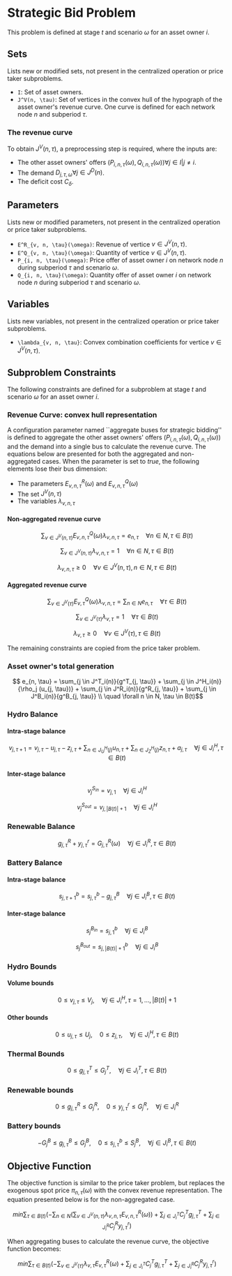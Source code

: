 # Strategic Bid Problem

This problem is defined at stage $t$ and scenario $\omega$ for an asset owner $i$.

## Sets

Lists new or modified sets, not present in the centralized operation or price taker subproblems.

- ``I``: Set of asset owners.
- ``J^V(n, \tau)``: Set of vertices in the convex hull of the hypograph of the asset owner's revenue curve. One curve is defined for each network node $n$ and subperiod $\tau$.

### The revenue curve

To obtain $J^V(n, \tau)$, a preprocessing step is required, where the inputs are:

- The other asset owners' offers $(P_{i, n, \tau}(\omega), Q_{i, n, \tau}(\omega)) \forall j \in I | j \neq i$.
- The demand $D_{j, \tau, \omega} \forall j \in J^D(n)$.
- The deficit cost $C_\delta$.

## Parameters

Lists new or modified parameters, not present in the centralized operation or price taker subproblems.

- ``E^R_{v, n, \tau}(\omega)``: Revenue of vertice $v \in J^V(n, \tau)$.
- ``E^Q_{v, n, \tau}(\omega)``: Quantity of vertice $v \in J^V(n, \tau)$.
- ``P_{i, n, \tau}(\omega)``: Price offer of asset owner $i$ on network node $n$ during subperiod $\tau$ and scenario $\omega$.
- ``Q_{i, n, \tau}(\omega)``: Quantity offer of asset owner $i$ on network node $n$ during subperiod $\tau$ and scenario $\omega$.

## Variables

Lists new variables, not present in the centralized operation or price taker subproblems.

- ``\lambda_{v, n, \tau}``: Convex combination coefficients for vertice $v \in J^V(n, \tau)$.

## Subproblem Constraints

The following constraints are defined for a subproblem at stage $t$ and scenario $\omega$ for an asset owner $i$.

### Revenue Curve: convex hull representation

A configuration parameter named ``aggregate buses for strategic bidding'' is defined to aggregate the other asset owners' offers $(P_{i, n, \tau}(\omega), Q_{i, n, \tau}(\omega))$ and the demand into a single bus to calculate the revenue curve. The equations below are presented for both the aggregated and non-aggregated cases. When the parameter is set to $true$, the following elements lose their bus dimension:

- The parameters $E^R_{v, n, \tau}(\omega)$ and $E^Q_{v, n, \tau}(\omega)$
- The set $J^V(n, \tau)$
- The variables $\lambda_{v, n, \tau}$

#### Non-aggregated revenue curve

```math
    \sum_{v \in J^V(n, \tau)}{E^Q_{v, n, \tau}(\omega) \lambda_{v, n, \tau}} = e_{n, \tau}
    \quad \forall n \in N, \tau \in B(t)
```

```math
    \sum_{v \in J^V(n, \tau)}{\lambda_{v, n, \tau}} = 1
    \quad \forall n \in N, \tau \in B(t)
```

```math
    \lambda_{v, n, \tau} \geq 0
    \quad \forall v \in J^V(n, \tau), n \in N, \tau \in B(t)
```

#### Aggregated revenue curve

```math
    \sum_{v \in J^V(\tau)}{E^Q_{v, \tau}(\omega) \lambda_{v, n, \tau}} = \sum_{n \in N}e_{n, \tau}
    \quad \forall \tau \in B(t)
```

```math
    \sum_{v \in J^V(\tau)}{\lambda_{v, \tau}} = 1
    \quad \forall \tau \in B(t)
```

```math
    \lambda_{v, \tau} \geq 0
    \quad \forall v \in J^V(\tau), \tau \in B(t)
```

The remaining constraints are copied from the price taker problem.

### Asset owner's total generation

```math
    e_{n, \tau} =
    \sum_{j \in J^T_i(n)}{g^T_{j, \tau}}
    + \sum_{j \in J^H_i(n)}{\rho_j (u_{j, \tau})}
    + \sum_{j \in J^R_i(n)}{g^R_{j, \tau}}
    + \sum_{j \in J^B_i(n)}{g^B_{j, \tau}} \\
    \quad \forall n \in N, \tau \in B(t)
```

### Hydro Balance

#### Intra-stage balance

```math
    v_{j, \tau+1} = v_{j, \tau}
    - u_{j, \tau} - z_{j, \tau}
    + \sum_{n \in J^H_U(j)}{u_{n, \tau}}
    + \sum_{n \in J^H_Z(j)}{z_{n, \tau}} + a_{j, \tau}
    \quad \forall j \in J^H_i, \tau \in B(t)
```

#### Inter-stage balance

```math
    v^{S_{in}}_j = v_{j, 1}
    \quad \forall j \in J^H_i
```

```math
    v^{S_{out}}_j = v_{j, |B(t)| + 1}
    \quad \forall j \in J^H_i
```

### Renewable Balance

```math
    g^R_{j, \tau} + y^r_{j, \tau} = G^R_{j, \tau}(\omega)
    \quad \forall j \in J^R_i, \tau \in B(t)
```

### Battery Balance

#### Intra-stage balance

```math
    s^b_{j, \tau+1} = s^b_{j, \tau} - g^B_{j, \tau}
    \quad \forall j \in J^B_i, \tau \in B(t)
```

#### Inter-stage balance

```math
    s^{B_{in}}_j = s^b_{j, 1}
    \quad \forall j \in J^B_i
```

```math
    s^{B_{out}}_j = s^b_{j, |B(t)| + 1}
    \quad \forall j \in J^B_i
```

### Hydro Bounds

#### Volume bounds

```math
    0 \leq v_{j, \tau} \leq V_j, \quad
    \forall j \in J^H_i, \tau = 1, ..., |B(t)| + 1
```

#### Other bounds

```math
    0 \leq u_{j, \tau} \leq U_j, \quad
    0 \leq z_{j, \tau} , \quad
    \forall j \in J^H_i, \tau \in B(t)
```

### Thermal Bounds
```math
    0 \leq g^T_{j, \tau} \leq G^T_j, \quad
    \forall j \in J^T_i, \tau \in B(t)
```

### Renewable bounds

```math
    0 \leq g^R_{j, \tau} \leq G^R_j, \quad
    0 \leq y^r_{j, \tau} \leq G^R_j, \quad
    \forall j \in J^R_i
```

### Battery bounds

```math
    -G^B_j \leq g^B_{j, \tau} \leq G^B_j, \quad
    0 \leq s^b_{j, \tau} \leq S^B_j, \quad
    \forall j \in J^B_i, \tau \in B(t)
```

## Objective Function

The objective function is similar to the price taker problem, but replaces the exogenous spot price $\pi_{n, \tau}(\omega)$ with the convex revenue representation. The equation presented below is for the non-aggregated case.

```math
    min{
    \sum_{\tau \in B(t)}{\left(
    - \sum_{n \in N}{\left(
    \sum_{v \in J^V(n, \tau)}{\lambda_{v, n, \tau} E^R_{v, n, \tau}(\omega)}
    \right)}
    + \sum_{j \in J^T_i}{C^T_j g^T_{j, \tau}}
    + \sum_{j \in J^R_i}{C^R_j y^r_{j, \tau}}
    \right)}
    }
```

When aggregating buses to calculate the revenue curve, the objective function becomes:

```math
    min{
    \sum_{\tau \in B(t)}{\left(
    - \sum_{v \in J^V(\tau)}{\lambda_{v, \tau} E^R_{v, \tau}(\omega)}
    + \sum_{j \in J^T_i}{C^T_j g^T_{j, \tau}}
    + \sum_{j \in J^R_i}{C^R_j y^r_{j, \tau}}
    \right)}
    }
```

